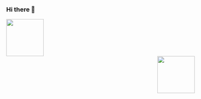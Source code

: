 ### Hi there 👋

<div id="header" align="start">
  <img src="https://media.giphy.com/media/M9gbBd9nbDrOTu1Mqx/giphy.gif" width="100"/>
</div>
<div id="header" align="end">
  <img src="https://img.shields.io/badge/LinkedIn-blue?logo=linkedin&logoColor=white&style=for-the-badge" width="100"/>
</div>


<!--

[![GitHub Streak](https://streak-stats.demolab.com/?user=Sergtl78)](https://git.io/streak-stats)

![Top Langs](https://github-readme-stats.vercel.app/api/top-langs/?username=anuraghazra&layout=compact)
**Sergtl78/Sergtl78** is a ✨ _special_ ✨ repository because its `README.md` (this file) appears on your GitHub profile.

Here are some ideas to get you started:

- 🔭 I’m currently working on ...
- 🌱 I’m currently learning ...
- 👯 I’m looking to collaborate on ...
- 🤔 I’m looking for help with ...
- 💬 Ask me about ...
- 📫 How to reach me: ...
- 😄 Pronouns: ...
- ⚡ Fun fact: ...
-->
